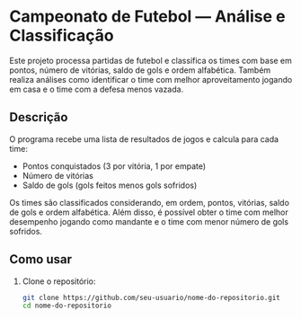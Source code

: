 # Campeonato de Futebol — Análise e Classificação

Este projeto processa partidas de futebol e classifica os times com base em pontos, número de vitórias, saldo de gols e ordem alfabética. Também realiza análises como identificar o time com melhor aproveitamento jogando em casa e o time com a defesa menos vazada.

## Descrição

O programa recebe uma lista de resultados de jogos e calcula para cada time:

- Pontos conquistados (3 por vitória, 1 por empate)
- Número de vitórias
- Saldo de gols (gols feitos menos gols sofridos)

Os times são classificados considerando, em ordem, pontos, vitórias, saldo de gols e ordem alfabética. Além disso, é possível obter o time com melhor desempenho jogando como mandante e o time com menor número de gols sofridos.

## Como usar

1. Clone o repositório:

   ```bash
   git clone https://github.com/seu-usuario/nome-do-repositorio.git
   cd nome-do-repositorio
